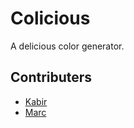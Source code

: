 # Colicious

A delicious color generator.

## Contributers

- [Kabir](http://kabir.ml)
- [Marc](http://momueller.com/)
